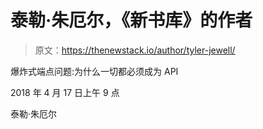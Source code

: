 # 泰勒·朱厄尔，《新书库》的作者

> 原文：<https://thenewstack.io/author/tyler-jewell/>

爆炸式端点问题:为什么一切都必须成为 API

2018 年 4 月 17 日上午 9 点

泰勒·朱厄尔